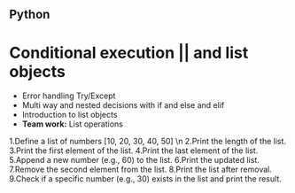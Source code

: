 ## Python
# Conditional execution || and list objects

- Error handling Try/Except
- Multi way and nested decisions with if and else and elif
- Introduction to list objects
- __Team work:__ List operations

 1.Define a list of numbers [10, 20, 30, 40, 50] \n
 2.Print the length of the list.
 3.Print the first element of the list.
 4.Print the last element of the list.
 5.Append a new number (e.g., 60) to the list.
 6.Print the updated list.
 7.Remove the second element from the list.
 8.Print the list after removal.
 9.Check if a specific number (e.g., 30) exists in the list and print the result.

